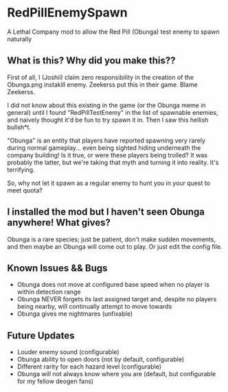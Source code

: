 # RedPillEnemySpawn
A Lethal Company mod to allow the Red Pill (Obunga) test enemy to spawn naturally

## What is this? Why did you make this??
First of all, I (Joshii) claim zero responsibility in the creation of the Obunga.png instakill enemy. Zeekerss put this in their game. Blame Zeekerss.

I did not know about this existing in the game (or the Obunga meme in general) until I found "RedPillTestEnemy" in the list of spawnable enemies,
and naively thought it'd be fun to try spawn it in. Then I saw this hellish bullsh*t.

"Obunga" is an entity that players have reported spawning very rarely during normal gameplay... even being sighted hiding underneath the company building!
Is it true, or were these players being trolled? It was probably the latter, but we're taking that myth and turning it into reality. It's terrifying.

So, why not let it spawn as a regular enemy to hunt you in your quest to meet quota?

## I installed the mod but I haven't seen Obunga anywhere! What gives?
Obunga is a rare species; just be patient, don't make sudden movements, and then maybe an Obunga will come out to play.
Or just edit the config file.

## Known Issues && Bugs
- Obunga does not move at configured base speed when no player is within detection range
- Obunga NEVER forgets its last assigned target and, despite no players being nearby, will continually attempt to move towards
- Obunga gives me nightmares (unfixable)

## Future Updates
- Louder enemy sound (configurable)
- Obunga ability to open doors (not by default, configurable)
- Different rarity for each hazard level (configurable)
- Obunga will not always know where you are (default, but configurable for my fellow deogen fans)
